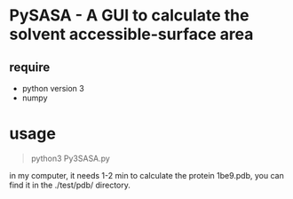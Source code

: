 # PySASA  - A GUI to calculate the solvent accessible-surface area

## require
- python version 3
- numpy

# usage
>python3 Py3SASA.py  

in my computer, it needs 1-2 min to calculate the protein 1be9.pdb, you can find it in the ./test/pdb/ directory.

